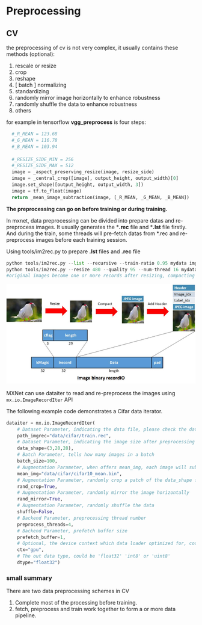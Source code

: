 #	Preprocessing

##	CV

the preprocessing of cv is not very complex, it usually contains these methods (optional):

1. rescale or resize
2. crop
3. reshape
4. [ batch ] normalizing
5. standardizing
6. randomly mirror image horizontally to enhance robustness
7. randomly shuffle the data to enhance robustness
8. others

for example in tensorflow **vgg_preprocess** is four steps:

```python
  #_R_MEAN = 123.68
  #_G_MEAN = 116.78
  #_B_MEAN = 103.94

  #_RESIZE_SIDE_MIN = 256
  #_RESIZE_SIDE_MAX = 512
  image = _aspect_preserving_resize(image, resize_side)
  image = _central_crop([image], output_height, output_width)[0]
  image.set_shape([output_height, output_width, 3])
  image = tf.to_float(image)
  return _mean_image_subtraction(image, [_R_MEAN, _G_MEAN, _B_MEAN])
```

**The preprocessing can go on before training or during training.**

In mxnet, data preprocessing can be divided into prepare datas and re-preprocess images. It usually generates the ***.rec** file and ***.lst** file firstly. And during the train, some threads will pre-fetch datas from *.rec and re-preprocess images before each training session.

Using tools/im2rec.py to prepare **.lst** files and **.rec** file

```python
python tools/im2rec.py --list --recursive --train-ratio 0.95 mydata img_data
python tools/im2rec.py --resize 480 --quality 95 --num-thread 16 mydata img_data
#original images become one or more records after resizing, compacting and adding header and pad
```

![baserecordio](assets/ImageRecordIO.jpg)

MXNet can use dataiter to read and re-preprocess the images using `mx.io.ImageRecordIter` API

The following example code demonstrates a Cifar data iterator.

```python
dataiter = mx.io.ImageRecordIter(
    # Dataset Parameter, indicating the data file, please check the data is already there
    path_imgrec="data/cifar/train.rec",
    # Dataset Parameter, indicating the image size after preprocessing
    data_shape=(3,28,28),
    # Batch Parameter, tells how many images in a batch
    batch_size=100,
    # Augmentation Parameter, when offers mean_img, each image will subtract the mean value at each pixel
    mean_img="data/cifar/cifar10_mean.bin",
    # Augmentation Parameter, randomly crop a patch of the data_shape from the original image
    rand_crop=True,
    # Augmentation Parameter, randomly mirror the image horizontally
    rand_mirror=True,
    # Augmentation Parameter, randomly shuffle the data
    shuffle=False,
    # Backend Parameter, preprocessing thread number
    preprocess_threads=4,
    # Backend Parameter, prefetch buffer size
    prefetch_buffer=1,
    # Optional, the device context which data loader optimized for, could be 'gpu' or 'cpu'
    ctx="gpu",
    # The out data type, could be 'float32' 'int8' or 'uint8'
    dtype="float32")
```

###	small summary

There are two data preprocessing schemes in CV

1. Complete most of the processing before training.
2. fetch, preprocess and train work together to form a or more data pipeline.